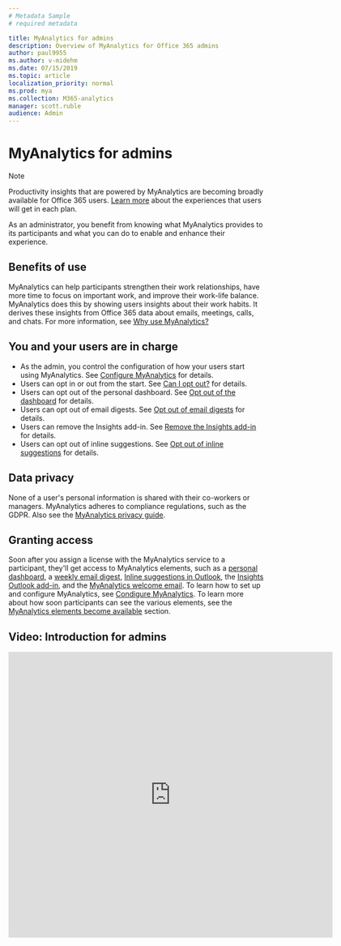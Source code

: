 ```yaml
---
# Metadata Sample
# required metadata

title: MyAnalytics for admins
description: Overview of MyAnalytics for Office 365 admins
author: paul9955
ms.author: v-midehm
ms.date: 07/15/2019
ms.topic: article
localization_priority: normal 
ms.prod: mya
ms.collection: M365-analytics
manager: scott.ruble
audience: Admin
---
```


# MyAnalytics for admins

> [!Note] 
> Productivity insights that are powered by MyAnalytics are becoming broadly available for Office 365 users. [Learn more](./plans-environments.md) about the experiences that users will get in each plan. 

As an administrator, you benefit from knowing what MyAnalytics provides to its participants and what you can do to enable and enhance their experience.

## Benefits of use

MyAnalytics can help participants strengthen their work relationships, have more time to focus on important work, and improve their work-life balance. MyAnalytics does this by showing users insights about their work habits. It derives these insights from Office 365 data about emails, meetings, calls, and chats. For more information, see [Why use MyAnalytics?](better-work-habits.md)

## You and your users are in charge

* As the admin, you control the configuration of how your users start using MyAnalytics. See [Configure MyAnalytics](../setup/mya-setup-checklist.md) for details.
* Users can opt in or out from the start. See [Can I opt out?](../use/dashboard-2.md#can-i-opt-out-of-myanalytics) for details.
* Users can opt out of the personal dashboard. See [Opt out of the dashboard](../use/dashboard-2.md#to-opt-out-of-the-myanalytics-dashboard) for details.
* Users can opt out of email digests. See [Opt out of email digests](../use/email-digest-2.md#opt-out-of-email-digests) for details.
* Users can remove the Insights add-in. See [Remove the Insights add-in](../use/add-in.md#remove-the-insights-add-in-from-outlook) for details.
* Users can opt out of inline suggestions. See [Opt out of inline suggestions](../setup/mya-disable-insights.md) for details.

## Data privacy

None of a user's personal information is shared with their co-workers or managers. MyAnalytics adheres to compliance regulations, such as the GDPR. Also see the [MyAnalytics privacy guide](privacy-guide.md).

## Granting access

Soon after you assign a license with the MyAnalytics service to a participant, they'll get access to MyAnalytics elements, such as a [personal dashboard](../use/dashboard-2.md), a [weekly email digest](../use/email-digest-2.md), [Inline suggestions in Outlook](../use/mya-notifications.md), the [Insights Outlook add-in](../use/add-in.md), and the [MyAnalytics welcome email](../use/mya-welcome-email.md). To learn how to set up and configure MyAnalytics, see [Condigure MyAnalytics](../setup/mya-setup-checklist.md). To learn more about how soon participants can see the various elements, see the [MyAnalytics elements become available](../setup/mya-setup-checklist.md#myanalytics-elements-become-available) section.

## Video: Introduction for admins

<iframe width="640" height="564" src="https://player.vimeo.com/video/304879652" frameborder="0" allowFullScreen mozallowfullscreen webkitAllowFullScreen></iframe>
